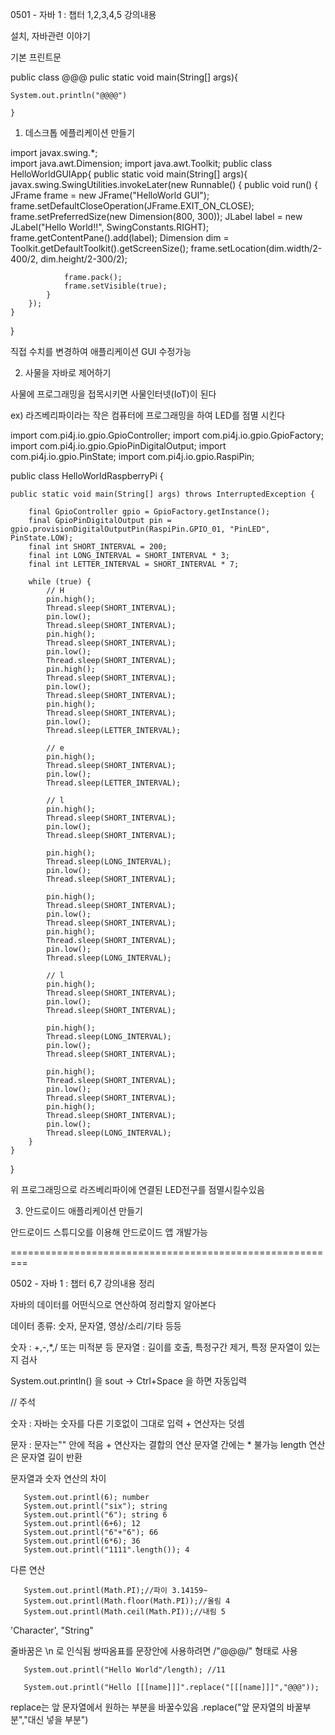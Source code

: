 
0501 - 자바 1 : 챕터 1,2,3,4,5 강의내용

설치, 자바관련 이야기


기본 프린트문

public class @@@
    pulic static void main(String[] args){

    System.out.println("@@@@")

    }


1. 데스크톱 에플리케이션 만들기

import javax.swing.*;   
import java.awt.Dimension;
import java.awt.Toolkit;
public class HelloWorldGUIApp{
    public static void main(String[] args){
        javax.swing.SwingUtilities.invokeLater(new Runnable() {
            public void run() {
                JFrame frame = new JFrame("HelloWorld GUI");
                frame.setDefaultCloseOperation(JFrame.EXIT_ON_CLOSE);
                frame.setPreferredSize(new Dimension(800, 300));
                JLabel label = new JLabel("Hello World!!", SwingConstants.RIGHT);
                frame.getContentPane().add(label);
                Dimension dim = Toolkit.getDefaultToolkit().getScreenSize();
                frame.setLocation(dim.width/2-400/2, dim.height/2-300/2);

                frame.pack();
                frame.setVisible(true);
            }
        });
    }
}

직접 수치를 변경하여 애플리케이션 GUI 수정가능

2. 사물을 자바로 제어하기

사물에 프로그래밍을 접목시키면 사물인터넷(IoT)이 된다

ex) 라즈베리파이라는 작은 컴퓨터에 프로그래밍을 하여 LED를 점멸 시킨다

import com.pi4j.io.gpio.GpioController;
import com.pi4j.io.gpio.GpioFactory;
import com.pi4j.io.gpio.GpioPinDigitalOutput;
import com.pi4j.io.gpio.PinState;
import com.pi4j.io.gpio.RaspiPin;

public class HelloWorldRaspberryPi {

	public static void main(String[] args) throws InterruptedException {

		final GpioController gpio = GpioFactory.getInstance();
		final GpioPinDigitalOutput pin = gpio.provisionDigitalOutputPin(RaspiPin.GPIO_01, "PinLED", PinState.LOW);
		final int SHORT_INTERVAL = 200;
		final int LONG_INTERVAL = SHORT_INTERVAL * 3;
		final int LETTER_INTERVAL = SHORT_INTERVAL * 7;

		while (true) {
			// H
			pin.high();
			Thread.sleep(SHORT_INTERVAL);
			pin.low();
			Thread.sleep(SHORT_INTERVAL);
			pin.high();
			Thread.sleep(SHORT_INTERVAL);
			pin.low();
			Thread.sleep(SHORT_INTERVAL);
			pin.high();
			Thread.sleep(SHORT_INTERVAL);
			pin.low();
			Thread.sleep(SHORT_INTERVAL);
			pin.high();
			Thread.sleep(SHORT_INTERVAL);
			pin.low();
			Thread.sleep(LETTER_INTERVAL);

			// e
			pin.high();
			Thread.sleep(SHORT_INTERVAL);
			pin.low();
			Thread.sleep(LETTER_INTERVAL);

			// l
			pin.high();
			Thread.sleep(SHORT_INTERVAL);
			pin.low();
			Thread.sleep(SHORT_INTERVAL);

			pin.high();
			Thread.sleep(LONG_INTERVAL);
			pin.low();
			Thread.sleep(SHORT_INTERVAL);

			pin.high();
			Thread.sleep(SHORT_INTERVAL);
			pin.low();
			Thread.sleep(SHORT_INTERVAL);
			pin.high();
			Thread.sleep(SHORT_INTERVAL);
			pin.low();
			Thread.sleep(LONG_INTERVAL);

			// l
			pin.high();
			Thread.sleep(SHORT_INTERVAL);
			pin.low();
			Thread.sleep(SHORT_INTERVAL);

			pin.high();
			Thread.sleep(LONG_INTERVAL);
			pin.low();
			Thread.sleep(SHORT_INTERVAL);

			pin.high();
			Thread.sleep(SHORT_INTERVAL);
			pin.low();
			Thread.sleep(SHORT_INTERVAL);
			pin.high();
			Thread.sleep(SHORT_INTERVAL);
			pin.low();
			Thread.sleep(LONG_INTERVAL);
		}
	}
}

위 프로그래밍으로 라즈베리파이에 연결된 LED전구를 점멸시킬수있음


3. 안드로이드 애플리케이션 만들기

안드로이드 스튜디오를 이용해 안드로이드 앱 개발가능



=========================================================



0502 - 자바 1 : 챕터 6,7 강의내용 정리

자바의 데이터를 어떤식으로 연산하여 정리할지 알아본다


데이터 종류: 숫자, 문자열, 영상/소리/기타 등등

숫자 : +,-,*,/ 또는 미적분 등
문자열 : 길이를 호출, 특정구간 제거, 특정 문자열이 있는지 검사

System.out.println() 을 sout -> Ctrl+Space 을 하면 자동입력

//  주석

숫자 : 자바는 숫자를 다른 기호없이 그대로 입력
       + 연산자는 덧셈
	   
문자 : 문자는"" 안에 적음
       + 연산자는 결합의 연산
	   문자열 간에는 * 불가능
	   length 연산은 문자열 길이 반환

문자열과 숫자 연산의 차이

	   System.out.printl(6); number
	   System.out.printl("six"); string
	   System.out.printl("6"); string 6
	   System.out.printl(6+6); 12
	   System.out.printl("6"+"6"); 66
	   System.out.printl(6*6); 36
	   System.out.printl("1111".length()); 4

다른 연산

	   System.out.printl(Math.PI);//파이 3.14159~
	   System.out.printl(Math.floor(Math.PI));//올림 4
	   System.out.printl(Math.ceil(Math.PI));//내림 5


'Character', "String"

줄바꿈은 \n 로 인식됨
쌍따옴표를 문장안에 사용하려면 /"@@@/" 형태로 사용


	   System.out.printl("Hello World"/length); //11
	   
	   System.out.printl("Hello [[[name]]]".replace("[[[name]]]","@@@"));

replace는 앞 문자열에서 원하는 부분을 바꿀수있음 .replace("앞 문자열의 바꿀부분","대신 넣을 부분") 